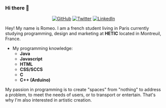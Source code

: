 ### Hi there 👋


<p align="center">
	<a href="https://github.com/Strvm"><img src="https://img.shields.io/github/followers/Strvm.svg?label=GitHub&style=social" alt="GitHub"></a>
	<a href="https://twitter.com/romeo_phillips"><img src="https://img.shields.io/twitter/follow/romeo_phillips?label=Twitter&style=social" alt="Twitter"></a>
	<a href="https://www.linkedin.com/in/roméo-phillips-2460861aa"><img src="https://img.shields.io/badge/LinkedIn--_.svg?style=social&logo=linkedin" alt="LinkedIn"></a>
</p>


Hey! My name is Romeo. I am a french student living in Paris currently studying programming, design and marketing at **HETIC** located in Montreuil, France. 

 - My programming knowledge:
	 - **Java**
	 - **Javascript**
	 - **HTML**
   - **CSS/SCCS**
   - **C**
   - **C++ (Arduino)**
   
My passion in programming is to create "spaces" from "nothing" to address a problem, to meet the needs of users, or to transport or entertain. That's why I'm also interested in artistic creation. 
   

